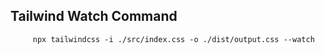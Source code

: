 ## Tailwind Watch Command

         npx tailwindcss -i ./src/index.css -o ./dist/output.css --watch

